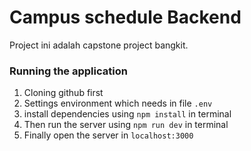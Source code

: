 
# Campus schedule Backend

Project ini adalah capstone project bangkit.

### Running the application

1. Cloning github first
2. Settings environment which needs in file ``` .env ```
3. install dependencies using ``` npm install ``` in terminal
4. Then run the server using ``` npm run dev ``` in terminal
5. Finally open the server in ``` localhost:3000 ```

